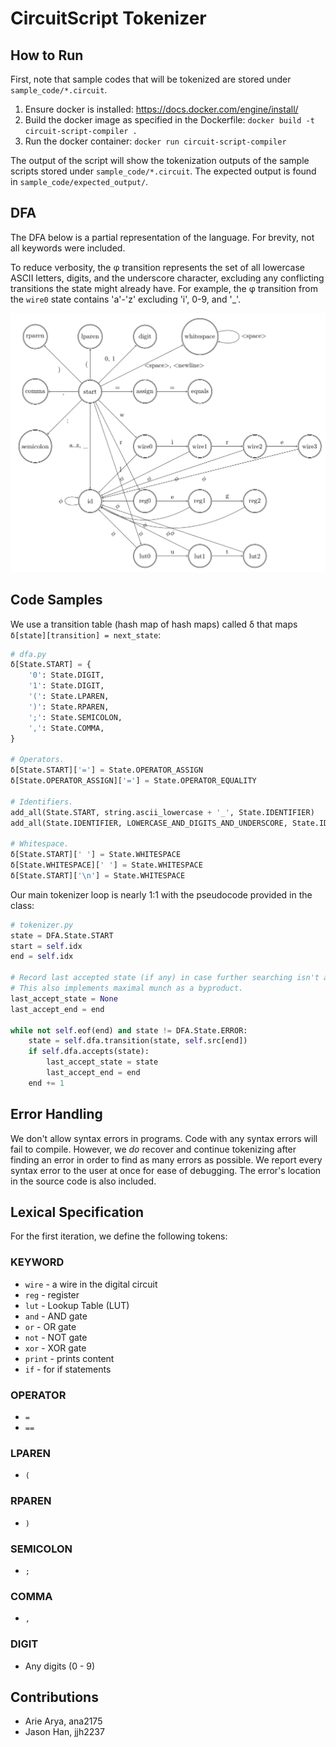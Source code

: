 # CircuitScript Tokenizer

## How to Run

First, note that sample codes that will be tokenized are stored under `sample_code/*.circuit`.

1. Ensure docker is installed: https://docs.docker.com/engine/install/
2. Build the docker image as specified in the Dockerfile: `docker build -t circuit-script-compiler .`
3. Run the docker container: `docker run circuit-script-compiler`

The output of the script will show the tokenization outputs of the sample scripts stored under `sample_code/*.circuit`. The expected output is found in `sample_code/expected_output/`.

## DFA

The DFA below is a partial representation of the language. For brevity, not all keywords were included.

To reduce verbosity, the φ transition represents the set of all lowercase ASCII letters, digits, and the underscore character, excluding any conflicting transitions the state might already have. For example, the φ transition from the `wire0` state contains 'a'-'z' excluding 'i', 0-9, and '\_'.

![DFA](docs/dfa.webp "DFA")

## Code Samples

We use a transition table (hash map of hash maps) called δ that maps `δ[state][transition] = next_state`:

```python
# dfa.py
δ[State.START] = {
    '0': State.DIGIT,
    '1': State.DIGIT,
    '(': State.LPAREN,
    ')': State.RPAREN,
    ';': State.SEMICOLON,
    ',': State.COMMA,
}

# Operators.
δ[State.START]['='] = State.OPERATOR_ASSIGN
δ[State.OPERATOR_ASSIGN]['='] = State.OPERATOR_EQUALITY

# Identifiers.
add_all(State.START, string.ascii_lowercase + '_', State.IDENTIFIER)
add_all(State.IDENTIFIER, LOWERCASE_AND_DIGITS_AND_UNDERSCORE, State.IDENTIFIER)

# Whitespace.
δ[State.START][' '] = State.WHITESPACE
δ[State.WHITESPACE][' '] = State.WHITESPACE
δ[State.START]['\n'] = State.WHITESPACE
```

Our main tokenizer loop is nearly 1:1 with the pseudocode provided in the class:

```python
# tokenizer.py
state = DFA.State.START
start = self.idx
end = self.idx

# Record last accepted state (if any) in case further searching isn't accepted.
# This also implements maximal munch as a byproduct.
last_accept_state = None
last_accept_end = end

while not self.eof(end) and state != DFA.State.ERROR:
    state = self.dfa.transition(state, self.src[end])
    if self.dfa.accepts(state):
        last_accept_state = state
        last_accept_end = end
    end += 1
```

## Error Handling

We don't allow syntax errors in programs. Code with any syntax errors will fail to compile. However, we _do_ recover and continue tokenizing after finding an error in order to find as many errors as possible. We report every syntax error to the user at once for ease of debugging. The error's location in the source code is also included.

## Lexical Specification

For the first iteration, we define the following tokens:

### KEYWORD

- `wire` - a wire in the digital circuit
- `reg` - register
- `lut` - Lookup Table (LUT)
- `and` - AND gate
- `or` - OR gate
- `not` - NOT gate
- `xor` - XOR gate
- `print` - prints content
- `if` - for if statements

### OPERATOR

- `=`
- `==`

### LPAREN

- `(`

### RPAREN

- `)`

### SEMICOLON

- `;`

### COMMA

- `,`

### DIGIT

- Any digits (0 - 9)

## Contributions

- Arie Arya, ana2175
- Jason Han, jjh2237
